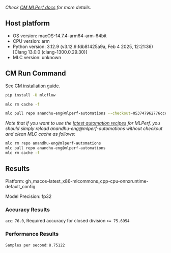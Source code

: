 *Check [CM MLPerf docs](https://docs.mlcommons.org/inference) for more details.*

## Host platform

* OS version: macOS-14.7.4-arm64-arm-64bit
* CPU version: arm
* Python version: 3.12.9 (v3.12.9:fdb81425a9a, Feb  4 2025, 12:21:36) [Clang 13.0.0 (clang-1300.0.29.30)]
* MLC version: unknown

## CM Run Command

See [CM installation guide](https://docs.mlcommons.org/inference/install/).

```bash
pip install -U mlcflow

mlc rm cache -f

mlc pull repo anandhu-eng@mlperf-automations --checkout=053747962776cce18215f2f5f8639f5a17d4b17b


```
*Note that if you want to use the [latest automation recipes](https://docs.mlcommons.org/inference) for MLPerf,
 you should simply reload anandhu-eng@mlperf-automations without checkout and clean MLC cache as follows:*

```bash
mlc rm repo anandhu-eng@mlperf-automations
mlc pull repo anandhu-eng@mlperf-automations
mlc rm cache -f

```

## Results

Platform: gh_macos-latest_x86-mlcommons_cpp-cpu-onnxruntime-default_config

Model Precision: fp32

### Accuracy Results 
`acc`: `76.0`, Required accuracy for closed division `>= 75.6954`

### Performance Results 
`Samples per second`: `8.75122`
